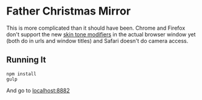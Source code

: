 # Father Christmas Mirror

This is more complicated than it should have been. Chrome and Firefox don't support the new [skin tone modifiers](http://emojipedia.org/modifiers/) in the actual browser window yet (both do in urls and window titles) and Safari doesn't do camera access.

## Running It

```
npm install
gulp

```

And go to [localhost:8882](http://localhost:8882)